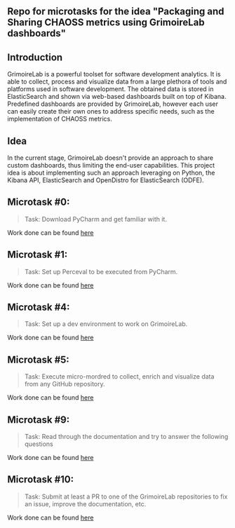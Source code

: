 ## Repo for microtasks for the idea "Packaging and Sharing CHAOSS metrics using GrimoireLab dashboards"

## Introduction

GrimoireLab is a powerful toolset for software development analytics. It is able to collect, process and visualize data from a large plethora of tools and platforms used in software development. The obtained data is stored in ElasticSearch and shown via web-based dashboards built on top of Kibana. Predefined dashboards are provided by GrimoireLab, however each user can easily create their own ones to address specific needs, such as the implementation of CHAOSS metrics.

## Idea

In the current stage, GrimoireLab doesn't provide an approach to share custom dashboards, thus limiting the end-user capabilities. This project idea is about implementing such an approach leveraging on Python, the Kibana API, ElasticSearch and OpenDistro for ElasticSearch (ODFE).

## Microtask #0:

> Task: Download PyCharm and get familiar with it.

Work done can be found [here](./microtask0/README.md)

## Microtask #1:

> Task: Set up Perceval to be executed from PyCharm.

Work done can be found [here](./microtask1/README.md)

## Microtask #4:

> Task: Set up a dev environment to work on GrimoireLab.

Work done can be found [here](microtask4/README.md)

## Microtask #5:

> Task: Execute micro-mordred to collect, enrich and visualize data from any GitHub repository.

Work done can be found [here](microtask5/README.md)

## Microtask #9:

> Task: Read through the documentation and try to answer the following questions

Work done can be found [here](microtask9/README.md)

## Microtask #10:

> Task: Submit at least a PR to one of the GrimoireLab repositories to fix an issue, improve the documentation, etc.

Work done can be found [here](microtask10/README.md)    